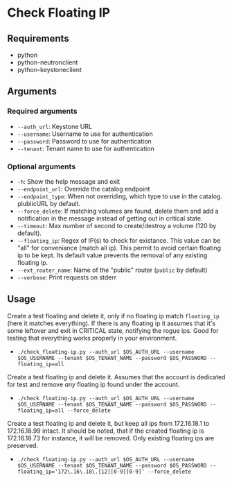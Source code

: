 # Check Floating IP

## Requirements

* python
* python-neutronclient
* python-keystoneclient

## Arguments

### Required arguments
* `--auth_url`: Keystone URL
* `--username`: Username to use for authentication
* `--password`: Password to use for authentication
* `--tenant`: Tenant name to use for authentication

### Optional arguments

* `-h`: Show the help message and exit
* `--endpoint_url`: Override the catalog endpoint
* `--endpoint_type`: When not overriding, which type to use in the catalog.  plublicURL by default.
* `--force_delete`: If matching volumes are found, delete them and add a notification in the message instead of getting out in critical state.
* `--timeout`: Max number of second to create/destroy a volume (120 by default).
* `--floating_ip`: Regex of IP(s) to check for existance. This value can be "all" for conveniance (match all ip). This permit to avoid certain floating ip to be kept. Its default value prevents the removal of any existing floating ip.
* `--ext_router_name`: Name of the "public" router (`public` by default)
* `--verbose`: Print requests on stderr

## Usage

Create a test floating and delete it, only if no floating ip match
`floating_ip` (here it matches everything).  If there is any floating
ip it assumes that it's some leftover and exit in CRITICAL state,
notifying the rogue ips.  Good for testing that everything works
properly in your environment.

* `./check_floating-ip.py --auth_url $OS_AUTH_URL --username $OS_USERNAME --tenant $OS_TENANT_NAME --password $OS_PASSWORD --floating_ip=all`


Create a test floating ip and delete it.  Assumes that the account is
dedicated for test and remove *any* floating ip found under the
account.

* `./check_floating-ip.py --auth_url $OS_AUTH_URL --username $OS_USERNAME --tenant $OS_TENANT_NAME --password $OS_PASSWORD --floating_ip=all --force_delete`


Create a test floating ip and delete it, but keep all ips from
172.16.18.1 to 172.16.18.99 intact.  It should be noted, that if the
created floating ip is 172.16.18.73 for instance, it *will* be
removed.  Only existing floating ips are preserved.

* `./check_floating-ip.py --auth_url $OS_AUTH_URL --username $OS_USERNAME --tenant $OS_TENANT_NAME --password $OS_PASSWORD --floating_ip='172\.16\.18\.[12][0-9][0-9]' --force_delete`

